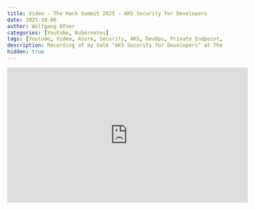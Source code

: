 ```yaml
---
title: Video - The Hack Summit 2025 - AKS Security for Developers
date: 2025-10-06
author: Wolfgang Ofner
categories: [Youtube, Kubernetes]
tags: [Youtube, Video, Azure, Security, AKS, DevOps, Private Endpoint, Kubernetes, Public Speaking, Conference, Azure Container Registry, Azure Key Vault]
description: Recording of my talk "AKS Security for Developers" at The Hack Summit 2025 about securing an AKS cluster from a developer's perspective.
hidden: true
---
```


<iframe width="560" height="315" src="https://www.youtube.com/embed/kymejuB0CZI" title="YouTube video player" frameborder="0" allow="accelerometer; autoplay; clipboard-write; encrypted-media; gyroscope; picture-in-picture; web-share" referrerpolicy="strict-origin-when-cross-origin" allowfullscreen></iframe>